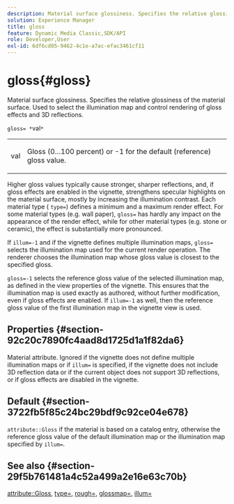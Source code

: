 ```yaml
---
description: Material surface glossiness. Specifies the relative glossiness of the material surface. Used to select the illumination map and control rendering of gloss effects and 3D reflections.
solution: Experience Manager
title: gloss
feature: Dynamic Media Classic,SDK/API
role: Developer,User
exl-id: 6df6cd05-9462-4c1e-a7ac-efac3461cf11
---
```

# gloss{#gloss}

Material surface glossiness. Specifies the relative glossiness of the material surface. Used to select the illumination map and control rendering of gloss effects and 3D reflections.

 `gloss= *`val`*`

<table id="simpletable_82166CA080AD401180404462FB2407D7"> 
 <tr class="strow"> 
  <td class="stentry"> <p><span class="codeph"> <span class="varname"> val</span> </span> </p></td> 
  <td class="stentry"> <p>Gloss (0…100 percent) or -1 for the default (reference) gloss value. </p></td> 
 </tr> 
</table>

Higher gloss values typically cause stronger, sharper reflections, and, if gloss effects are enabled in the vignette, strengthens specular highlights on the material surface, mostly by increasing the illumination contrast. Each material type ( `type=`) defines a minimum and a maximum render effect. For some material types (e.g. wall paper), `gloss=` has hardly any impact on the appearance of the render effect, while for other material types (e.g. stone or ceramic), the effect is substantially more pronounced.

If `illum=-1` and if the vignette defines multiple illumination maps, `gloss=` selects the illumination map used for the current render operation. The renderer chooses the illumination map whose gloss value is closest to the specified gloss.

`gloss=-1` selects the reference gloss value of the selected illumination map, as defined in the view properties of the vignette. This ensures that the illumination map is used exactly as authored, without further modification, even if gloss effects are enabled. If `illum=-1` as well, then the reference gloss value of the first illumination map in the vignette view is used.

## Properties {#section-92c20c7890fc4aad8d1725d1a1f82da6}

Material attribute. Ignored if the vignette does not define multiple illumination maps or if `illum=` is specified, if the vignette does not include 3D reflection data or if the current object does not support 3D reflections, or if gloss effects are disabled in the vignette.

## Default {#section-3722fb5f85c24bc29bdf9c92ce04e678}

`attribute::Gloss` if the material is based on a catalog entry, otherwise the reference gloss value of the default illumination map or the illumination map specified by `illum=`.

## See also {#section-29f5b761481a4c52a499a2e16e63c70b}

[attribute::Gloss](../../../../../ir-api/material-cat/image-rendering-api-ref/c-ir-material-catalog/c-ir-material-data-reference/r-ir-cat-gloss.md#reference-5277f62a67e2408ab94699aa712f1eeb), [type=](../../../../../ir-api/http-protocol/image-rendering-api-ref/c-ir-http-protocol-ref/c-ir-http-protocol-command-reference/r-ir-http-type.md#reference-128c7de89e2d46838019b560f3f84a35), [rough=](../../../../../ir-api/http-protocol/image-rendering-api-ref/c-ir-http-protocol-ref/c-ir-http-protocol-command-reference/r-ir-rough.md#reference-00add846b09f4dc39420bda1ca414180), [glossmap=](../../../../../ir-api/http-protocol/image-rendering-api-ref/c-ir-http-protocol-ref/c-ir-http-protocol-command-reference/r-ir-glossmap.md#reference-99940148ae6a401482b2d03c68530f3a), [illum=](../../../../../ir-api/http-protocol/image-rendering-api-ref/c-ir-http-protocol-ref/c-ir-http-protocol-command-reference/r-ir-http-illum.md#reference-8efe483a30684022bfe711eb73efbee6)

